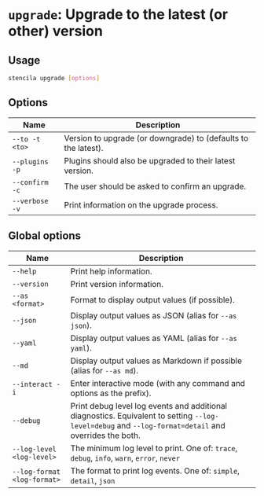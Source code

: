 <!-- Generated from doc comments in Rust. Do not edit. -->

# `upgrade`: Upgrade to the latest (or other) version

## Usage

```sh
stencila upgrade [options]
```

## Options

| Name           | Description                                                    |
| -------------- | -------------------------------------------------------------- |
| `--to -t <to>` | Version to upgrade (or downgrade) to (defaults to the latest). |
| `--plugins -p` | Plugins should also be upgraded to their latest version.       |
| `--confirm -c` | The user should be asked to confirm an upgrade.                |
| `--verbose -v` | Print information on the upgrade process.                      |

## Global options

| Name                        | Description                                                                                                                                          |
| --------------------------- | ---------------------------------------------------------------------------------------------------------------------------------------------------- |
| `--help`                    | Print help information.                                                                                                                              |
| `--version`                 | Print version information.                                                                                                                           |
| `--as <format>`             | Format to display output values (if possible).                                                                                                       |
| `--json`                    | Display output values as JSON (alias for `--as json`).                                                                                               |
| `--yaml`                    | Display output values as YAML (alias for `--as yaml`).                                                                                               |
| `--md`                      | Display output values as Markdown if possible (alias for `--as md`).                                                                                 |
| `--interact -i`             | Enter interactive mode (with any command and options as the prefix).                                                                                 |
| `--debug`                   | Print debug level log events and additional diagnostics. Equivalent to setting `--log-level=debug` and `--log-format=detail` and overrides the both. |
| `--log-level <log-level>`   | The minimum log level to print. One of: `trace`, `debug`, `info`, `warn`, `error`, `never`                                                           |
| `--log-format <log-format>` | The format to print log events. One of: `simple`, `detail`, `json`                                                                                   |
